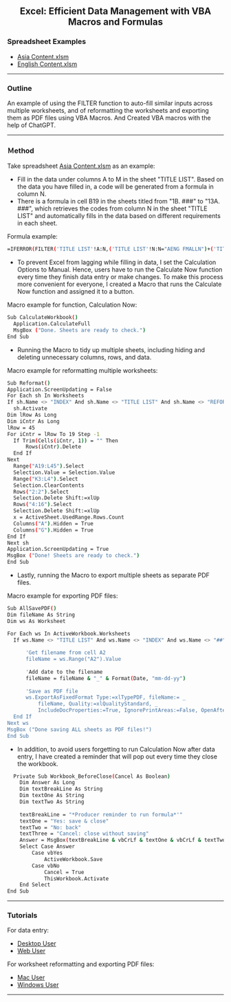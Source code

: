 <h2 align="center">Excel: Efficient Data Management with VBA Macros and Formulas</h1>
</div>

### Spreadsheet Examples
- [Asia Content.xlsm](https://github.com/Pwang0722/Excel_DataManagement/raw/main/(Asia%20Content)%20Clean%20Template.xlsm)
- [English Content.xlsm](https://github.com/Pwang0722/Excel_DataManagement/raw/main/(English%20Content)%20Clean%20Template.xlsm)
---

### Outline
An example of using the FILTER function to auto-fill similar inputs across multiple worksheets, and of reformatting the worksheets and exporting them as PDF files using VBA Macros. And Created VBA macros with the help of ChatGPT.

---

### Ｍethod 
Take spreadsheet [Asia Content.xlsm](https://github.com/Pwang0722/Excel_DataManagement/raw/main/(Asia%20Content)%20Clean%20Template.xlsm) as an example:
- Fill in the data under columns A to M in the sheet "TITLE LIST". Based on the data you have filled in, a code will be generated from a formula in column N.
- There is a formula in cell B19 in the sheets titled from "1B. ###" to "13A. ###", which retrieves the codes from column N in the sheet "TITLE LIST" and automatically fills in the data based on different requirements in each sheet.

Formula example:
  ```bash
 =IFERROR(FILTER('TITLE LIST'!A:N,('TITLE LIST'!N:N="AENG FMALLN")+('TITLE LIST'!N:N="GMAND FMALLN")+('TITLE LIST'!N:N="OMAND FMALLN")+('TITLE LIST'!N:N="OBM FMALLN")+('TITLE LIST'!N:N="ASOT ONLYALLN")+('TITLE LIST'!N:N="GSOT ONLYALLN")+('TITLE LIST'!N:N="OSOT ONLYALLN")+('TITLE LIST'!N:N="AENG FM05BN")+('TITLE LIST'!N:N="GMAND FM05BN")+('TITLE LIST'!N:N="OMAND FM05BN")+('TITLE LIST'!N:N="OBM FM05BN")+('TITLE LIST'!N:N="ASOT ONLY05BN")+('TITLE LIST'!N:N="GSOT ONLY05BN")+('TITLE LIST'!N:N="OSOT ONLY05BN")+('TITLE LIST'!N:N="GMAND FMALLY")+('TITLE LIST'!N:N="GSOT ONLYALLY")+('TITLE LIST'!N:N="GMAND FM05BY")+('TITLE LIST'!N:N="GSOT ONLY05BY")),"")
  ```
 - To prevent Excel from lagging while filling in data, I set the Calculation Options to Manual. Hence, users have to run the Calculate Now function every time they finish data entry or make changes. To make this process more convenient for everyone, I created a Macro that runs the Calculate Now function and assigned it to a button.

Macro example for function, Calculation Now:
  ```bash
  Sub CalculateWorkbook()
    Application.CalculateFull
    MsgBox ("Done. Sheets are ready to check.")
End Sub
```
- Running the Macro to tidy up multiple sheets, including hiding and deleting unnecessary columns, rows, and data.

Macro example for reformatting multiple worksheets:
  ```bash
  Sub Reformat()
Application.ScreenUpdating = False
For Each sh In Worksheets
If sh.Name <> "INDEX" And sh.Name <> "TITLE LIST" And sh.Name <> "REFORMAT" And sh.Name <> "#" And sh.Name <> "##" Then
    sh.Activate
Dim lRow As Long
Dim iCntr As Long
lRow = 45
For iCntr = lRow To 19 Step -1
    If Trim(Cells(iCntr, 1)) = "" Then
        Rows(iCntr).Delete
    End If
Next
    Range("A19:L45").Select
    Selection.Value = Selection.Value
    Range("K3:L4").Select
    Selection.ClearContents
    Rows("2:2").Select
    Selection.Delete Shift:=xlUp
    Rows("4:16").Select
    Selection.Delete Shift:=xlUp
    x = ActiveSheet.UsedRange.Rows.Count
    Columns("A").Hidden = True
    Columns("G").Hidden = True
End If
Next sh
Application.ScreenUpdating = True
MsgBox ("Done! Sheets are ready to check.")
End Sub
```
- Lastly, running the Macro to export multiple sheets as separate PDF files.

Macro example for exporting PDF files:
  ```bash
  Sub AllSavePDF()
Dim fileName As String
Dim ws As Worksheet

For Each ws In ActiveWorkbook.Worksheets
    If ws.Name <> "TITLE LIST" And ws.Name <> "INDEX" And ws.Name <> "##" And ws.Name <> "#" And ws.Name <> "REFORMAT" Then
    
        'Get filename from cell A2
        fileName = ws.Range("A2").Value
        
        'Add date to the filename
        fileName = fileName & "_" & Format(Date, "mm-dd-yy")
        
        'Save as PDF file
        ws.ExportAsFixedFormat Type:=xlTypePDF, fileName:= _
            fileName, Quality:=xlQualityStandard, _
            IncludeDocProperties:=True, IgnorePrintAreas:=False, OpenAfterPublish:=False
    End If
Next ws
MsgBox ("Done saving ALL sheets as PDF files!")
End Sub
```

- In addition, to avoid users forgetting to run Calculation Now after data entry, I have created a reminder that will pop out every time they close the workbook.

```bash
  Private Sub Workbook_BeforeClose(Cancel As Boolean)
    Dim Answer As Long
    Dim textBreakLine As String
    Dim textOne As String
    Dim textTwo As String
 
    textBreakLine = "*Producer reminder to run formula*'"
    textOne = "Yes: save & close"
    textTwo = "No: back"
    textThree = "Cancel: close without saving"
    Answer = MsgBox(textBreakLine & vbCrLf & textOne & vbCrLf & textTwo & vbCrLf & textTree, vbQuestion + vbYesNoCancel, "Close Workbook")
    Select Case Answer
        Case vbYes
            ActiveWorkbook.Save
        Case vbNo
            Cancel = True
            ThisWorkbook.Activate
    End Select
End Sub
```
---

### Tutorials
For data entry:
- [Desktop User](https://ior.ad/9aZG?iframeHash=mobilequick-1)
- [Web User](https://ior.ad/9aZm?iframeHash=mobilequick-1)

For worksheet reformatting and exporting PDF files:
- [Mac User](https://ior.ad/9b99)
- [Windows User](https://github.com/Pwang0722/Excel_DataManagement/blob/main/Steps%20(for%20Win).pdf)
---
